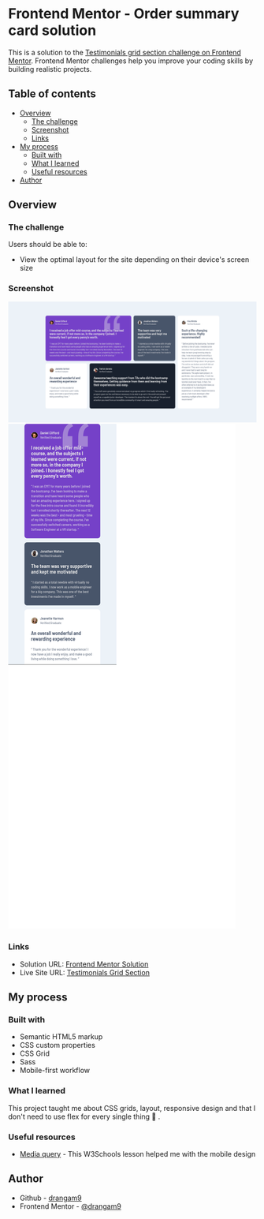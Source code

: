 # Frontend Mentor - Order summary card solution

This is a solution to the [Testimonials grid section challenge on Frontend Mentor](https://www.frontendmentor.io/challenges/testimonials-grid-section-Nnw6J7Un7). Frontend Mentor challenges help you improve your coding skills by building realistic projects.

## Table of contents

- [Overview](#overview)
  - [The challenge](#the-challenge)
  - [Screenshot](#screenshot)
  - [Links](#links)
- [My process](#my-process)
  - [Built with](#built-with)
  - [What I learned](#what-i-learned)
  - [Useful resources](#useful-resources)
- [Author](#author)

## Overview

### The challenge

Users should be able to:

- View the optimal layout for the site depending on their device's screen size

### Screenshot

![](./screenshot.png)
![](./screenshot-mobile.png)

### Links

- Solution URL: [Frontend Mentor Solution](https://www.frontendmentor.io/solutions/testimonials-grid-section-with-html-css-and-sass-Iha6bhjMUP)
- Live Site URL: [Testimonials Grid Section](https://drangam9.github.io/testimonials-grid-section/)

## My process

### Built with

- Semantic HTML5 markup
- CSS custom properties
- CSS Grid
- Sass
- Mobile-first workflow

### What I learned

This project taught me about CSS grids, layout, responsive design and that I don't need to use flex for every single thing 🥲 .

### Useful resources

- [Media query](https://www.w3schools.com/css/css_rwd_mediaqueries.asp) - This W3Schools lesson helped me with the mobile design

## Author

- Github - [drangam9](https://githhub.com/drangam9)
- Frontend Mentor - [@drangam9](https://www.frontendmentor.io/profile/drangam9)
